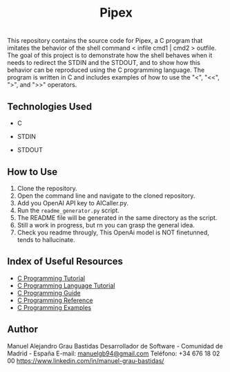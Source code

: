 <div><h1 align="center"> Pipex <h1></div> 

 This repository contains the source code for Pipex, a C program that imitates the behavior of the shell command < infile cmd1 | cmd2 > outfile. The goal of this project is to demonstrate how the shell behaves when it needs to redirect the STDIN and the STDOUT, and to show how this behavior can be reproduced using the C programming language. The program is written in C and includes examples of how to use the "<", "<<", ">", and ">>" operators.

## Technologies Used

- C

- STDIN

- STDOUT

## How to Use

1. Clone the repository.
2. Open the command line and navigate to the cloned repository.
3. Add you OpenAI API key to AICaller.py.
4. Run the `readme_generator.py` script.
5. The README file will be generated in the same directory as the script.
6. Still a work in progress, but rn you can grasp the general idea.
7. Check you readme througly, This OpenAi model is NOT finetunned, tends to hallucinate.

## Index of Useful Resources

- [C Programming Tutorial](https://www.programiz.com/c-programming-tutorial)
- [C Programming Language Tutorial](https://www.tutorialspoint.com/cprogramming/)
- [C Programming Guide](https://www.guru99.com/c-programming-tutorial.html)
- [C Programming Reference](https://www.cprogramming.com/tutorial/c-tutorial.html)
- [C Programming Examples](https://www.programiz.com/c-programming/examples)

## Author

Manuel Alejandro Grau Bastidas
Desarrollador de Software - Comunidad de Madrid - España
E-mail: manuelgb94@gmail.com
Teléfono: +34 676 18 02 00
https://www.linkedin.com/in/manuel-grau-bastidas/
